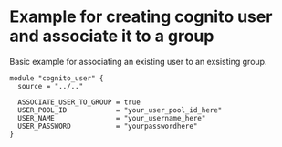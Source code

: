 # Example for creating cognito user and associate it to a group

Basic example for associating an existing user to an exsisting group.

```hcl
module "cognito_user" {
  source = "../.."

  ASSOCIATE_USER_TO_GROUP = true
  USER_POOL_ID            = "your_user_pool_id_here"
  USER_NAME               = "your_username_here"
  USER_PASSWORD           = "yourpasswordhere" 
}
```
